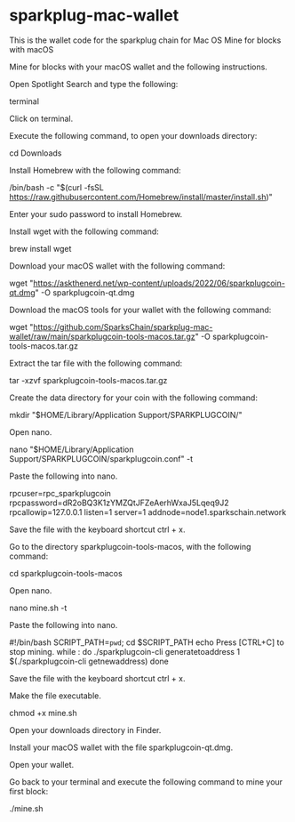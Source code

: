 # sparkplug-mac-wallet
This is the wallet code for the sparkplug chain for Mac OS
Mine for blocks with macOS

Mine for blocks with your macOS wallet and the following instructions.

Open Spotlight Search and type the following:

terminal

Click on terminal.

Execute the following command, to open your downloads directory:

cd Downloads

Install Homebrew with the following command:

/bin/bash -c "$(curl -fsSL https://raw.githubusercontent.com/Homebrew/install/master/install.sh)"

Enter your sudo password to install Homebrew.

Install wget with the following command:

brew install wget

Download your macOS wallet with the following command:

wget "https://askthenerd.net/wp-content/uploads/2022/06/sparkplugcoin-qt.dmg" -O sparkplugcoin-qt.dmg

Download the macOS tools for your wallet with the following command:

wget "https://github.com/SparksChain/sparkplug-mac-wallet/raw/main/sparkplugcoin-tools-macos.tar.gz" -O sparkplugcoin-tools-macos.tar.gz

Extract the tar file with the following command:

tar -xzvf sparkplugcoin-tools-macos.tar.gz

Create the data directory for your coin with the following command:

mkdir "$HOME/Library/Application Support/SPARKPLUGCOIN/"

Open nano.

nano "$HOME/Library/Application Support/SPARKPLUGCOIN/sparkplugcoin.conf" -t

Paste the following into nano.

rpcuser=rpc_sparkplugcoin
rpcpassword=dR2oBQ3K1zYMZQtJFZeAerhWxaJ5Lqeq9J2
rpcallowip=127.0.0.1
listen=1
server=1
addnode=node1.sparkschain.network

Save the file with the keyboard shortcut ctrl + x.

Go to the directory sparkplugcoin-tools-macos, with the following command:

cd sparkplugcoin-tools-macos

Open nano.

nano mine.sh -t

Paste the following into nano.

#!/bin/bash
SCRIPT_PATH=`pwd`;
cd $SCRIPT_PATH
echo Press [CTRL+C] to stop mining.
while :
do
./sparkplugcoin-cli generatetoaddress 1 $(./sparkplugcoin-cli getnewaddress)
done

Save the file with the keyboard shortcut ctrl + x.

Make the file executable.

chmod +x mine.sh

Open your downloads directory in Finder.

Install your macOS wallet with the file sparkplugcoin-qt.dmg.

Open your wallet.

Go back to your terminal and execute the following command to mine your first block:

./mine.sh
